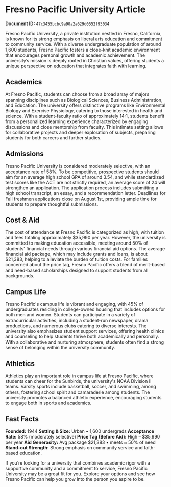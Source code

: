 # Fresno Pacific University Article

**Document ID:** `47c3455bcbc9a90a2a629d0552f95034`

Fresno Pacific University, a private institution nestled in Fresno, California, is known for its strong emphasis on liberal arts education and commitment to community service. With a diverse undergraduate population of around 1,600 students, Fresno Pacific fosters a close-knit academic environment that encourages personal growth and academic achievement. The university’s mission is deeply rooted in Christian values, offering students a unique perspective on education that integrates faith with learning.

## Academics
At Fresno Pacific, students can choose from a broad array of majors spanning disciplines such as Biological Sciences, Business Administration, and Education. The university offers distinctive programs like Environmental Biology and Exercise Physiology, catering to those interested in health and science. With a student-faculty ratio of approximately 14:1, students benefit from a personalized learning experience characterized by engaging discussions and close mentorship from faculty. This intimate setting allows for collaborative projects and deeper exploration of subjects, preparing students for both careers and further studies.

## Admissions
Fresno Pacific University is considered moderately selective, with an acceptance rate of 58%. To be competitive, prospective students should aim for an average high school GPA of around 3.54, and while standardized test scores like the ACT are not strictly required, an average score of 24 will strengthen an application. The application process includes submitting a high school transcript, an essay, and a recommendation letter. Deadlines for Fall freshmen applications close on August 1st, providing ample time for students to prepare thoughtful submissions.

## Cost & Aid
The cost of attendance at Fresno Pacific is categorized as high, with tuition and fees totaling approximately $35,990 per year. However, the university is committed to making education accessible, meeting around 50% of students' financial needs through various financial aid options. The average financial aid package, which may include grants and loans, is about $21,383, helping to alleviate the burden of tuition costs. For families concerned about the price tag, Fresno Pacific offers a blend of merit-based and need-based scholarships designed to support students from all backgrounds.

## Campus Life
Fresno Pacific's campus life is vibrant and engaging, with 45% of undergraduates residing in college-owned housing that includes options for both men and women. Students can participate in a variety of extracurricular activities, including a student-run newspaper, drama productions, and numerous clubs catering to diverse interests. The university also emphasizes student support services, offering health clinics and counseling to help students thrive both academically and personally. With a collaborative and nurturing atmosphere, students often find a strong sense of belonging within the university community.

## Athletics
Athletics play an important role in campus life at Fresno Pacific, where students can cheer for the Sunbirds, the university's NCAA Division II teams. Varsity sports include basketball, soccer, and swimming, among others, fostering school spirit and camaraderie among students. The university promotes a balanced athletic experience, encouraging students to engage both in sports and academics.

## Fast Facts
**Founded:** 1944
**Setting & Size:** Urban • 1,600 undergrads
**Acceptance Rate:** 58% (moderately selective)
**Price Tag (Before Aid):** High – $35,990 per year
**Aid Generosity:** Avg package $21,383 • meets ≈ 50% of need
**Stand-out Strength:** Strong emphasis on community service and faith-based education.

If you’re looking for a university that combines academic rigor with a supportive community and a commitment to service, Fresno Pacific University may be a great fit for you. Explore your options and see how Fresno Pacific can help you grow into the person you aspire to be.
